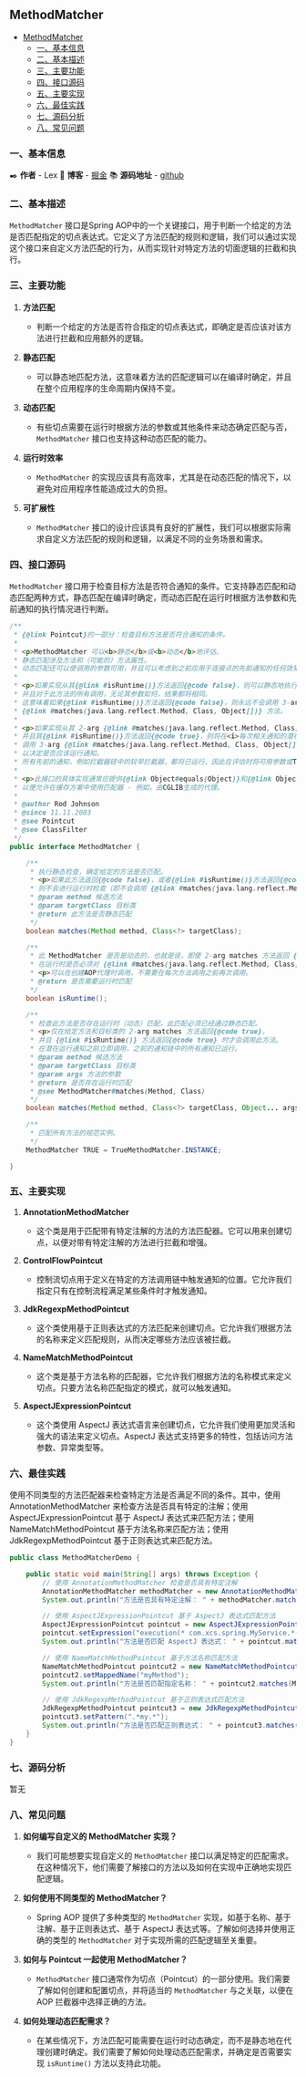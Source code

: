 ## MethodMatcher

- [MethodMatcher](#methodmatcher)
  - [一、基本信息](#一基本信息)
  - [二、基本描述](#二基本描述)
  - [三、主要功能](#三主要功能)
  - [四、接口源码](#四接口源码)
  - [五、主要实现](#五主要实现)
  - [六、最佳实践](#六最佳实践)
  - [七、源码分析](#七源码分析)
  - [八、常见问题](#八常见问题)

### 一、基本信息

✒️ **作者** - Lex 📝 **博客** - [掘金](https://juejin.cn/user/4251135018533068/posts) 📚 **源码地址** - [github](https://github.com/xuchengsheng/spring-reading)

### 二、基本描述

`MethodMatcher` 接口是Spring AOP中的一个关键接口，用于判断一个给定的方法是否匹配指定的切点表达式。它定义了方法匹配的规则和逻辑，我们可以通过实现这个接口来自定义方法匹配的行为，从而实现针对特定方法的切面逻辑的拦截和执行。

### 三、主要功能

1. **方法匹配** 

   + 判断一个给定的方法是否符合指定的切点表达式，即确定是否应该对该方法进行拦截和应用额外的逻辑。

2. **静态匹配** 

   + 可以静态地匹配方法，这意味着方法的匹配逻辑可以在编译时确定，并且在整个应用程序的生命周期内保持不变。

3. **动态匹配** 

   + 有些切点需要在运行时根据方法的参数或其他条件来动态确定匹配与否，`MethodMatcher` 接口也支持这种动态匹配的能力。

4. **运行时效率**

   +  `MethodMatcher` 的实现应该具有高效率，尤其是在动态匹配的情况下，以避免对应用程序性能造成过大的负担。

5. **可扩展性** 

   + `MethodMatcher` 接口的设计应该具有良好的扩展性，我们可以根据实际需求自定义方法匹配的规则和逻辑，以满足不同的业务场景和需求。

### 四、接口源码

`MethodMatcher` 接口用于检查目标方法是否符合通知的条件。它支持静态匹配和动态匹配两种方式，静态匹配在编译时确定，而动态匹配在运行时根据方法参数和先前通知的执行情况进行判断。

```java
/**
 * {@link Pointcut}的一部分：检查目标方法是否符合通知的条件。
 *
 * <p>MethodMatcher 可以<b>静态</b>或<b>动态</b>地评估。
 * 静态匹配涉及方法和（可能的）方法属性。
 * 动态匹配还可以使调用的参数可用，并且可以考虑到之前应用于连接点的先前通知的任何效果。
 *
 * <p>如果实现从其{@link #isRuntime()}方法返回{@code false}，则可以静态地执行评估，
 * 并且对于此方法的所有调用，无论其参数如何，结果都将相同。
 * 这意味着如果{@link #isRuntime()}方法返回{@code false}，则永远不会调用 3-arg
 * {@link #matches(java.lang.reflect.Method, Class, Object[])} 方法。
 *
 * <p>如果实现从其 2-arg {@link #matches(java.lang.reflect.Method, Class)} 方法返回{@code true}，
 * 并且其{@link #isRuntime()}方法返回{@code true}，则将在<i>每次相关通知的潜在执行之前</i>
 * 调用 3-arg {@link #matches(java.lang.reflect.Method, Class, Object[])} 方法，
 * 以决定是否应该运行通知。
 * 所有先前的通知，例如拦截器链中的较早拦截器，都将已运行，因此在评估时将可用参数或ThreadLocal状态的任何状态更改。
 *
 * <p>此接口的具体实现通常应提供{@link Object#equals(Object)}和{@link Object#hashCode()}的正确实现，
 * 以便允许在缓存方案中使用匹配器 - 例如，由CGLIB生成的代理。
 *
 * @author Rod Johnson
 * @since 11.11.2003
 * @see Pointcut
 * @see ClassFilter
 */
public interface MethodMatcher {

	/**
	 * 执行静态检查，确定给定的方法是否匹配。
	 * <p>如果此方法返回{@code false}，或者{@link #isRuntime()}方法返回{@code false}，
	 * 则不会进行运行时检查（即不会调用 {@link #matches(java.lang.reflect.Method, Class, Object[])} 方法）。
	 * @param method 候选方法
	 * @param targetClass 目标类
	 * @return 此方法是否静态匹配
	 */
	boolean matches(Method method, Class<?> targetClass);

	/**
	 * 此 MethodMatcher 是否是动态的，也就是说，即使 2-arg matches 方法返回 {@code true}，
	 * 在运行时是否必须对 {@link #matches(java.lang.reflect.Method, Class, Object[])} 方法进行最终调用？
	 * <p>可以在创建AOP代理时调用，不需要在每次方法调用之前再次调用。
	 * @return 是否需要运行时匹配
	 */
	boolean isRuntime();

	/**
	 * 检查此方法是否存在运行时（动态）匹配，此匹配必须已经通过静态匹配。
	 * <p>仅在给定方法和目标类的 2-arg matches 方法返回{@code true}，
	 * 并且 {@link #isRuntime()} 方法返回{@code true} 时才会调用此方法。
	 * 在潜在运行通知之前立即调用，之前的通知链中的所有通知已运行。
	 * @param method 候选方法
	 * @param targetClass 目标类
	 * @param args 方法的参数
	 * @return 是否存在运行时匹配
	 * @see MethodMatcher#matches(Method, Class)
	 */
	boolean matches(Method method, Class<?> targetClass, Object... args);

	/**
	 * 匹配所有方法的规范实例。
	 */
	MethodMatcher TRUE = TrueMethodMatcher.INSTANCE;

}
```

### 五、主要实现

1. **AnnotationMethodMatcher** 

   + 这个类是用于匹配带有特定注解的方法的方法匹配器。它可以用来创建切点，以便对带有特定注解的方法进行拦截和增强。

2. **ControlFlowPointcut** 

   + 控制流切点用于定义在特定的方法调用链中触发通知的位置。它允许我们指定只有在控制流程满足某些条件时才触发通知。

3. **JdkRegexpMethodPointcut** 

   + 这个类使用基于正则表达式的方法匹配来创建切点。它允许我们根据方法的名称来定义匹配规则，从而决定哪些方法应该被拦截。

4. **NameMatchMethodPointcut** 

   + 这个类是基于方法名称的匹配器，它允许我们根据方法的名称模式来定义切点。只要方法名称匹配指定的模式，就可以触发通知。

5. **AspectJExpressionPointcut** 

   + 这个类使用 AspectJ 表达式语言来创建切点，它允许我们使用更加灵活和强大的语法来定义切点。AspectJ 表达式支持更多的特性，包括访问方法参数、异常类型等。

### 六、最佳实践

使用不同类型的方法匹配器来检查特定方法是否满足不同的条件。其中，使用 AnnotationMethodMatcher 来检查方法是否具有特定的注解；使用 AspectJExpressionPointcut 基于 AspectJ 表达式来匹配方法；使用 NameMatchMethodPointcut 基于方法名称来匹配方法；使用 JdkRegexpMethodPointcut 基于正则表达式来匹配方法。

```java
public class MethodMatcherDemo {

    public static void main(String[] args) throws Exception {
        // 使用 AnnotationMethodMatcher 检查是否具有特定注解
        AnnotationMethodMatcher methodMatcher = new AnnotationMethodMatcher(MyAnnotation.class);
        System.out.println("方法是否具有特定注解： " + methodMatcher.matches(MyService.class.getDeclaredMethod("myMethod"), MyService.class));

        // 使用 AspectJExpressionPointcut 基于 AspectJ 表达式匹配方法
        AspectJExpressionPointcut pointcut = new AspectJExpressionPointcut();
        pointcut.setExpression("execution(* com.xcs.spring.MyService.*(..))");
        System.out.println("方法是否匹配 AspectJ 表达式： " + pointcut.matches(MyService.class.getDeclaredMethod("myMethod"), MyService.class));

        // 使用 NameMatchMethodPointcut 基于方法名称匹配方法
        NameMatchMethodPointcut pointcut2 = new NameMatchMethodPointcut();
        pointcut2.setMappedName("myMethod");
        System.out.println("方法是否匹配指定名称： " + pointcut2.matches(MyService.class.getDeclaredMethod("myMethod"), MyService.class));

        // 使用 JdkRegexpMethodPointcut 基于正则表达式匹配方法
        JdkRegexpMethodPointcut pointcut3 = new JdkRegexpMethodPointcut();
        pointcut3.setPattern(".*my.*");
        System.out.println("方法是否匹配正则表达式： " + pointcut3.matches(MyService.class.getDeclaredMethod("myMethod"), MyService.class));
    }
}
```

### 七、源码分析

暂无

### 八、常见问题

1. **如何编写自定义的 MethodMatcher 实现？** 

   + 我们可能想要实现自定义的 `MethodMatcher` 接口以满足特定的匹配需求。在这种情况下，他们需要了解接口的方法以及如何在实现中正确地实现匹配逻辑。

2. **如何使用不同类型的 MethodMatcher？** 

   + Spring AOP 提供了多种类型的 `MethodMatcher` 实现，如基于名称、基于注解、基于正则表达式、基于 AspectJ 表达式等。了解如何选择并使用正确的类型的 `MethodMatcher` 对于实现所需的匹配逻辑至关重要。

3. **如何与 Pointcut 一起使用 MethodMatcher？**

   +  `MethodMatcher` 接口通常作为切点（Pointcut）的一部分使用。我们需要了解如何创建和配置切点，并将适当的 `MethodMatcher` 与之关联，以便在 AOP 拦截器中选择正确的方法。

4. **如何处理动态匹配需求？** 

   + 在某些情况下，方法匹配可能需要在运行时动态确定，而不是静态地在代理创建时确定。我们需要了解如何处理动态匹配需求，并确定是否需要实现 `isRuntime()` 方法以支持此功能。